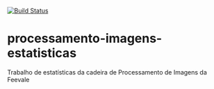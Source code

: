 [![Build Status](https://travis-ci.org/andressltz/processamento-imagens-estatisticas.svg?branch=master)](https://travis-ci.org/andressltz/processamento-imagens-estatisticas)

# processamento-imagens-estatisticas
Trabalho de estatísticas da cadeira de Processamento de Imagens da Feevale
